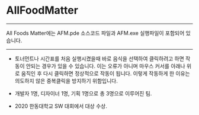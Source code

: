 # AllFoodMatter

***********************************************
All Foods Matter에는 
AFM.pde 소스코드 파일과
AFM.exe 실행파일이 포함되어 있습니다.
***********************************************

+ 토너먼트나 시간표를 처음 실행시켰을때 바로 음식을 선택하여 클릭하려고 하면 
작동이 안되는 경우가 있을 수 있습니다. 이는 오류가 아니며 마우스 커서를 아래나 위로 움직인 후
다시 클릭하면 정상적으로 작동이 됩니다. 이렇게 작동하게 한 이유는 의도하지 않은 중복클릭을 방지하기 위함입니다.

+ 개발자 1명, 디자이너 1명, 기획 1명으로 총 3명으로 이루어진 팀.
+ 2020 한동대학교 SW 대회에서 대상 수상.
